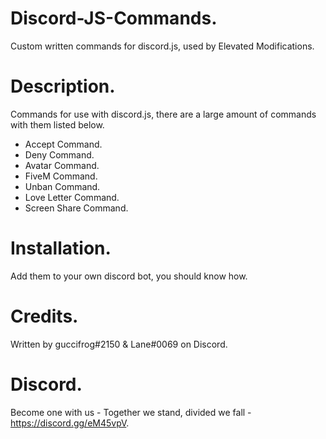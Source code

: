 # Discord-JS-Commands.
Custom written commands for discord.js, used by Elevated Modifications.

# Description.
Commands for use with discord.js, there are a large amount of commands with them listed below.
- Accept Command.
- Deny Command.
- Avatar Command.
- FiveM Command.
- Unban Command.
- Love Letter Command.
- Screen Share Command.

# Installation.
Add them to your own discord bot, you should know how.

# Credits.
Written by guccifrog#2150 & Lane#0069 on Discord.

# Discord.
Become one with us - Together we stand, divided we fall - https://discord.gg/eM45vpV.
